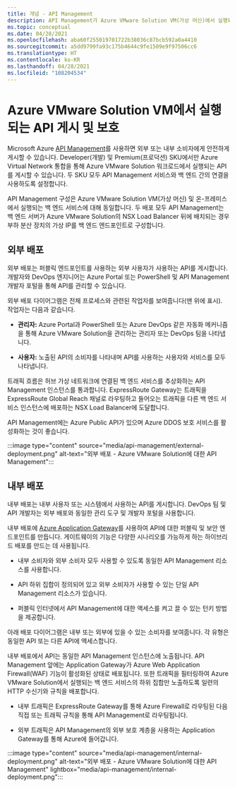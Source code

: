 ```yaml
---
title: 개념 - API Management
description: API Management가 Azure VMware Solution VM(가상 머신)에서 실행되는 API를 보호하는 방법을 알아봅니다.
ms.topic: conceptual
ms.date: 04/28/2021
ms.openlocfilehash: aba60f255019701722b38036c87bcb592a0a4410
ms.sourcegitcommit: a5dd9799fa93c175b4644c9fe1509e9f97506cc6
ms.translationtype: HT
ms.contentlocale: ko-KR
ms.lasthandoff: 04/28/2021
ms.locfileid: "108204534"
---
```

# <a name="publish-and-protect-apis-running-on-azure-vmware-solution-vms"></a>Azure VMware Solution VM에서 실행되는 API 게시 및 보호

Microsoft Azure [API Management](https://azure.microsoft.com/services/api-management/)를 사용하면 외부 또는 내부 소비자에게 안전하게 게시할 수 있습니다.  Developer(개발) 및 Premium(프로덕션) SKU에서만 Azure Virtual Network 통합을 통해 Azure VMware Solution 워크로드에서 실행되는 API를 게시할 수 있습니다.  두 SKU 모두 API Management 서비스와 백 엔드 간의 연결을 사용하도록 설정합니다. 

API Management 구성은 Azure VMware Solution VM(가상 머신) 및 온-프레미스에서 실행되는 백 엔드 서비스에 대해 동일합니다. 두 배포 모두 API Management는 백 엔드 서버가 Azure VMware Solution의 NSX Load Balancer 뒤에 배치되는 경우 부하 분산 장치의 가상 IP를 백 엔드 엔드포인트로 구성합니다. 


## <a name="external-deployment"></a>외부 배포

외부 배포는 퍼블릭 엔드포인트를 사용하는 외부 사용자가 사용하는 API를 게시합니다. 개발자와 DevOps 엔지니어는 Azure Portal 또는 PowerShell 및 API Management 개발자 포털을 통해 API를 관리할 수 있습니다.

외부 배포 다이어그램은 전체 프로세스와 관련된 작업자를 보여줍니다(맨 위에 표시). 작업자는 다음과 같습니다.

- **관리자:** Azure Portal과 PowerShell 또는 Azure DevOps 같은 자동화 메커니즘을 통해 Azure VMware Solution을 관리하는 관리자 또는 DevOps 팀을 나타냅니다.

- **사용자:** 노출된 API의 소비자를 나타내며 API를 사용하는 사용자와 서비스를 모두 나타냅니다.

트래픽 흐름은 허브 가상 네트워크에 연결된 백 엔드 서비스를 추상화하는 API Management 인스턴스를 통과합니다. ExpressRoute Gateway는 트래픽을 ExpressRoute Global Reach 채널로 라우팅하고 들어오는 트래픽을 다른 백 엔드 서비스 인스턴스에 배포하는 NSX Load Balancer에 도달합니다.

API Management에는 Azure Public API가 있으며 Azure DDOS 보호 서비스를 활성화하는 것이 좋습니다. 

:::image type="content" source="media/api-management/external-deployment.png" alt-text="외부 배포 - Azure VMware Solution에 대한 API Management":::


## <a name="internal-deployment"></a>내부 배포

내부 배포는 내부 사용자 또는 시스템에서 사용하는 API를 게시합니다. DevOps 팀 및 API 개발자는 외부 배포와 동일한 관리 도구 및 개발자 포털을 사용합니다.

내부 배포에 [Azure Application Gateway](../api-management/api-management-howto-integrate-internal-vnet-appgateway.md)를 사용하여 API에 대한 퍼블릭 및 보안 엔드포인트를 만듭니다.  게이트웨이의 기능은 다양한 시나리오를 가능하게 하는 하이브리드 배포를 만드는 데 사용됩니다.  

* 내부 소비자와 외부 소비자 모두 사용할 수 있도록 동일한 API Management 리소스를 사용합니다.

* API 하위 집합이 정의되어 있고 외부 소비자가 사용할 수 있는 단일 API Management 리소스가 있습니다.

* 퍼블릭 인터넷에서 API Management에 대한 액세스를 켜고 끌 수 있는 턴키 방법을 제공합니다.

아래 배포 다이어그램은 내부 또는 외부에 있을 수 있는 소비자를 보여줍니다. 각 유형은 동일한 API 또는 다른 API에 액세스합니다.

내부 배포에서 API는 동일한 API Management 인스턴스에 노출됩니다. API Management 앞에는 Application Gateway가 Azure Web Application Firewall(WAF) 기능이 활성화된 상태로 배포됩니다. 또한 트래픽을 필터링하여 Azure VMware Solution에서 실행되는 백 엔드 서비스의 하위 집합만 노출하도록 일련의 HTTP 수신기와 규칙을 배포합니다.


* 내부 트래픽은 ExpressRoute Gateway를 통해 Azure Firewall로 라우팅된 다음 직접 또는 트래픽 규칙을 통해 API Management로 라우팅됩니다.   

* 외부 트래픽은 API Management의 외부 보호 계층을 사용하는 Application Gateway를 통해 Azure에 들어갑니다.


:::image type="content" source="media/api-management/internal-deployment.png" alt-text="외부 배포 - Azure VMware Solution에 대한 API Management" lightbox="media/api-management/internal-deployment.png":::